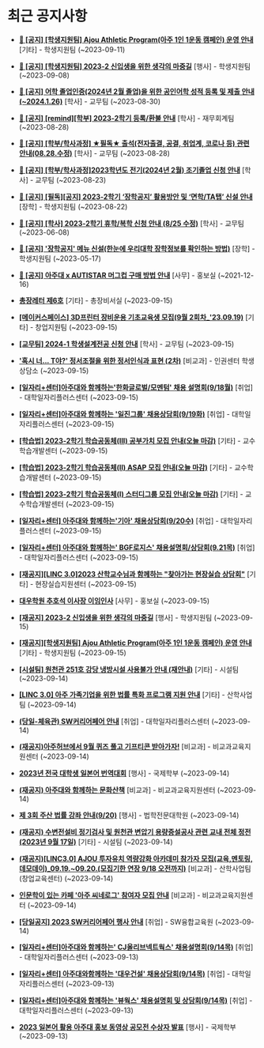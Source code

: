 # 최근 공지사항

* **[📌 [공지] [학생지원팀] Ajou Athletic Program(아주 1인 1운동 캠페인) 운영 안내](http://ajou.ac.kr/kr/ajou/notice.do?mode=view&amp;articleNo=221228&amp;article.offset=0&amp;articleLimit=30)**
 [기타] - 학생지원팀 (~2023-09-11)

* **[📌 [공지] [학생지원팀] 2023-2 신입생을 위한 생각의 마중길](http://ajou.ac.kr/kr/ajou/notice.do?mode=view&amp;articleNo=221191&amp;article.offset=0&amp;articleLimit=30)**
 [행사] - 학생지원팀 (~2023-09-08)

* **[📌 [공지] 어학 졸업인증(2024년 2월 졸업)을 위한 공인어학 성적 등록 및 제출 안내 (~2024.1.26)](http://ajou.ac.kr/kr/ajou/notice.do?mode=view&amp;articleNo=220675&amp;article.offset=0&amp;articleLimit=30)**
 [학사] - 교무팀 (~2023-08-30)

* **[📌 [공지] [remind][학부] 2023-2학기 등록/환불 안내](http://ajou.ac.kr/kr/ajou/notice.do?mode=view&amp;articleNo=220608&amp;article.offset=0&amp;articleLimit=30)**
 [학사] - 재무회계팀 (~2023-08-28)

* **[📌 [공지] [학부/학사과정] ★필독★ 출석(전자출결, 공결, 취업계, 코로나 등) 관련 안내(08.28.수정)](http://ajou.ac.kr/kr/ajou/notice.do?mode=view&amp;articleNo=220586&amp;article.offset=0&amp;articleLimit=30)**
 [학사] - 교무팀 (~2023-08-28)

* **[📌 [공지] [학부/학사과정]2023학년도 전기(2024년 2월) 조기졸업 신청 안내](http://ajou.ac.kr/kr/ajou/notice.do?mode=view&amp;articleNo=220402&amp;article.offset=0&amp;articleLimit=30)**
 [학사] - 교무팀 (~2023-08-23)

* **[📌 [공지] [필독][공지] 2023-2학기 ‘장학공지’ 활용방안 및 ‘면학/TA탭’ 신설 안내](http://ajou.ac.kr/kr/ajou/notice.do?mode=view&amp;articleNo=220288&amp;article.offset=0&amp;articleLimit=30)**
 [장학] - 학생지원팀 (~2023-08-22)

* **[📌 [공지] [학사] 2023-2학기 휴학/복학 신청 안내 (8/25 수정)](http://ajou.ac.kr/kr/ajou/notice.do?mode=view&amp;articleNo=215587&amp;article.offset=0&amp;articleLimit=30)**
 [학사] - 교무팀 (~2023-06-08)

* **[📌 [공지] &#x27;장학공지&#x27; 메뉴 신설(한눈에 우리대학 장학정보를 확인하는 방법)](http://ajou.ac.kr/kr/ajou/notice.do?mode=view&amp;articleNo=214764&amp;article.offset=0&amp;articleLimit=30)**
 [장학] - 학생지원팀 (~2023-05-17)

* **[📌 [공지] 아주대 x AUTISTAR 머그컵 구매 방법 안내](http://ajou.ac.kr/kr/ajou/notice.do?mode=view&amp;articleNo=147976&amp;article.offset=0&amp;articleLimit=30)**
 [사무] - 홍보실 (~2021-12-16)

* **[총장레터 제6호](http://ajou.ac.kr/kr/ajou/notice.do?mode=view&amp;articleNo=221544&amp;article.offset=0&amp;articleLimit=30)**
 [기타] - 총장비서실 (~2023-09-15)

* **[[메이커스페이스] 3D프린터 장비운용 기초교육생 모집(9월 2회차_&#x27;23.09.19)](http://ajou.ac.kr/kr/ajou/notice.do?mode=view&amp;articleNo=221540&amp;article.offset=0&amp;articleLimit=30)**
 [기타] - 창업지원팀 (~2023-09-15)

* **[[교무팀] 2024-1 학생설계전공 신청 안내](http://ajou.ac.kr/kr/ajou/notice.do?mode=view&amp;articleNo=221535&amp;article.offset=0&amp;articleLimit=30)**
 [학사] - 교무팀 (~2023-09-15)

* **[&#x27;혹시 너... T야?&#x27; 정서조절을 위한 정서인식과 표현 (2차)](http://ajou.ac.kr/kr/ajou/notice.do?mode=view&amp;articleNo=221517&amp;article.offset=0&amp;articleLimit=30)**
 [비교과] - 인권센터 학생상담소 (~2023-09-15)

* **[[일자리+센터]아주대와 함께하는&#x27;한화글로벌/모멘텀&#x27; 채용 설명회(9/18월)](http://ajou.ac.kr/kr/ajou/notice.do?mode=view&amp;articleNo=221514&amp;article.offset=0&amp;articleLimit=30)**
 [취업] - 대학일자리플러스센터 (~2023-09-15)

* **[[일자리+센터]아주대와 함께하는 &#x27;일진그룹&#x27; 채용상담회(9/19화)](http://ajou.ac.kr/kr/ajou/notice.do?mode=view&amp;articleNo=221513&amp;article.offset=0&amp;articleLimit=30)**
 [취업] - 대학일자리플러스센터 (~2023-09-15)

* **[[학습법] 2023-2학기 학습공동체(III) 공부가치 모집 안내(오늘 마감)](http://ajou.ac.kr/kr/ajou/notice.do?mode=view&amp;articleNo=221512&amp;article.offset=0&amp;articleLimit=30)**
 [기타] - 교수학습개발센터 (~2023-09-15)

* **[[학습법] 2023-2학기 학습공동체(II) ASAP 모집 안내(오늘 마감)](http://ajou.ac.kr/kr/ajou/notice.do?mode=view&amp;articleNo=221511&amp;article.offset=0&amp;articleLimit=30)**
 [기타] - 교수학습개발센터 (~2023-09-15)

* **[[학습법] 2023-2학기 학습공동체(I) 스터디그룹 모집 안내(오늘 마감)](http://ajou.ac.kr/kr/ajou/notice.do?mode=view&amp;articleNo=221510&amp;article.offset=0&amp;articleLimit=30)**
 [기타] - 교수학습개발센터 (~2023-09-15)

* **[[일자리+센터] 아주대와 함께하는&#x27;기아&#x27; 채용상담회(9/20수)](http://ajou.ac.kr/kr/ajou/notice.do?mode=view&amp;articleNo=221509&amp;article.offset=0&amp;articleLimit=30)**
 [취업] - 대학일자리플러스센터 (~2023-09-15)

* **[[일자리+센터] 아주대와 함께하는&#x27; BGF로지스&#x27; 채용설명회/상담회(9.21목)](http://ajou.ac.kr/kr/ajou/notice.do?mode=view&amp;articleNo=221508&amp;article.offset=0&amp;articleLimit=30)**
 [취업] - 대학일자리플러스센터 (~2023-09-15)

* **[[재공지][LINC 3.0]2023 산학교수님과 함께하는 &quot;찾아가는 현장실습 상담회&quot;](http://ajou.ac.kr/kr/ajou/notice.do?mode=view&amp;articleNo=221503&amp;article.offset=0&amp;articleLimit=30)**
 [기타] - 현장실습지원센터 (~2023-09-15)

* **[대우학원 추호석 이사장 이임인사](http://ajou.ac.kr/kr/ajou/notice.do?mode=view&amp;articleNo=221499&amp;article.offset=0&amp;articleLimit=30)**
 [사무] - 홍보실 (~2023-09-15)

* **[[재공지] 2023-2 신입생을 위한 생각의 마중길](http://ajou.ac.kr/kr/ajou/notice.do?mode=view&amp;articleNo=221497&amp;article.offset=0&amp;articleLimit=30)**
 [행사] - 학생지원팀 (~2023-09-15)

* **[[재공지][학생지원팀] Ajou Athletic Program(아주 1인 1운동 캠페인) 운영 안내](http://ajou.ac.kr/kr/ajou/notice.do?mode=view&amp;articleNo=221496&amp;article.offset=0&amp;articleLimit=30)**
 [기타] - 학생지원팀 (~2023-09-15)

* **[[시설팀] 원천관 251호 강당 냉방시설 사용불가 안내 (재안내)](http://ajou.ac.kr/kr/ajou/notice.do?mode=view&amp;articleNo=221491&amp;article.offset=0&amp;articleLimit=30)**
 [기타] - 시설팀 (~2023-09-14)

* **[[LINC 3.0] 아주 가족기업을 위한 법률 특화 프로그램 지원 안내](http://ajou.ac.kr/kr/ajou/notice.do?mode=view&amp;articleNo=221488&amp;article.offset=0&amp;articleLimit=30)**
 [기타] - 산학사업팀 (~2023-09-14)

* **[(당일-체육관) SW커리어페어 안내](http://ajou.ac.kr/kr/ajou/notice.do?mode=view&amp;articleNo=221473&amp;article.offset=0&amp;articleLimit=30)**
 [취업] - 대학일자리플러스센터 (~2023-09-14)

* **[(재공지)아주허브에서 9월 퀴즈 풀고 기프티콘 받아가자!](http://ajou.ac.kr/kr/ajou/notice.do?mode=view&amp;articleNo=221469&amp;article.offset=0&amp;articleLimit=30)**
 [비교과] - 비교과교육지원센터 (~2023-09-14)

* **[2023년 전국 대학생 일본어 번역대회](http://ajou.ac.kr/kr/ajou/notice.do?mode=view&amp;articleNo=221464&amp;article.offset=0&amp;articleLimit=30)**
 [행사] - 국제학부 (~2023-09-14)

* **[(재공지) 아주대와 함께하는 문화산책](http://ajou.ac.kr/kr/ajou/notice.do?mode=view&amp;articleNo=221463&amp;article.offset=0&amp;articleLimit=30)**
 [비교과] - 비교과교육지원센터 (~2023-09-14)

* **[제 3회 주산 법률 강좌 안내(9/20)](http://ajou.ac.kr/kr/ajou/notice.do?mode=view&amp;articleNo=221454&amp;article.offset=0&amp;articleLimit=30)**
 [행사] - 법학전문대학원 (~2023-09-14)

* **[(재공지) 수변전설비 정기검사 및 원천관 변압기 용량증설공사 관련 교내 전체 정전(2023년 9월 17일)](http://ajou.ac.kr/kr/ajou/notice.do?mode=view&amp;articleNo=221451&amp;article.offset=0&amp;articleLimit=30)**
 [기타] - 시설팀 (~2023-09-14)

* **[(재공지)[LINC3.0] AJOU 투자유치 역량강화 아카데미 참가자 모집(교육,멘토링,데모데이)_09.19.~09.20.(모집기한 연장 9/18 오전까지)](http://ajou.ac.kr/kr/ajou/notice.do?mode=view&amp;articleNo=221449&amp;article.offset=0&amp;articleLimit=30)**
 [비교과] - 산학사업팀(창업교육센터) (~2023-09-14)

* **[인문학이 있는 카페 &#x27;아주 씨네로그&#x27; 참여자 모집 안내](http://ajou.ac.kr/kr/ajou/notice.do?mode=view&amp;articleNo=221447&amp;article.offset=0&amp;articleLimit=30)**
 [비교과] - 비교과교육지원센터 (~2023-09-14)

* **[[당일공지] 2023 SW커리어페어 행사 안내](http://ajou.ac.kr/kr/ajou/notice.do?mode=view&amp;articleNo=221446&amp;article.offset=0&amp;articleLimit=30)**
 [취업] - SW융합교육원 (~2023-09-14)

* **[[일자리+센터]아주대와 함께하는&#x27; CJ올리브넥트웍스&#x27; 채용설명회(9/14목)](http://ajou.ac.kr/kr/ajou/notice.do?mode=view&amp;articleNo=221429&amp;article.offset=0&amp;articleLimit=30)**
 [취업] - 대학일자리플러스센터 (~2023-09-13)

* **[[일자리+센터] 아주대와함께하는 &#x27;대우건설&#x27; 채용상담회(9/14목)](http://ajou.ac.kr/kr/ajou/notice.do?mode=view&amp;articleNo=221428&amp;article.offset=0&amp;articleLimit=30)**
 [취업] - 대학일자리플러스센터 (~2023-09-13)

* **[[일자리+센터]아주대와 함께하는 &#x27;뷰웍스&#x27; 채용설명회 및 상담회(9/14목)](http://ajou.ac.kr/kr/ajou/notice.do?mode=view&amp;articleNo=221427&amp;article.offset=0&amp;articleLimit=30)**
 [취업] - 대학일자리플러스센터 (~2023-09-13)

* **[2023 일본어 활용 아주대 홍보 동영상 공모전 수상자 발표](http://ajou.ac.kr/kr/ajou/notice.do?mode=view&amp;articleNo=221421&amp;article.offset=0&amp;articleLimit=30)**
 [행사] - 국제학부 (~2023-09-13)

